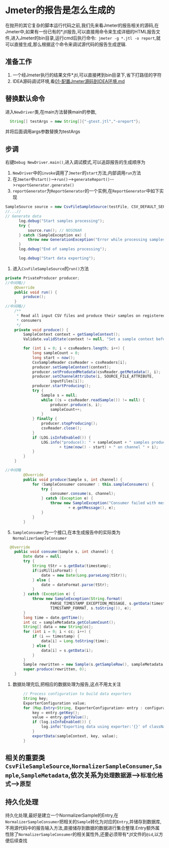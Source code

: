 # Jmeter的报告是怎么生成的

在抛开的其它复杂的脚本运行代码之前,我们先来看Jmeter的报告相关的源码,在Jmeter中,如果有一份已有的*.jtl报告,可以直接用命令来生成详细的HTML报告文件,进入Jmeter的bin目录,运行cmd后执行命令:`
jmeter -g *.jtl -o report`,就可以直接生成,那么根据这个命令来调试源代码的报告生成逻辑.

## 准备工作

1. 一个经Jmeter执行的结果文件*.jtl,可以直接拷到bin目录下,省下打路径的字符
2. IDEA源码调试环境,看[01-配置Jmeter源码到IDEA环境.md](https://github.com/wzhfeianei/Documents/blob/master/180412-Jmeter%E6%BA%90%E7%A0%81%E8%A7%A3%E6%9E%90/01-%E9%85%8D%E7%BD%AEJmeter%E6%BA%90%E7%A0%81%E5%88%B0IDEA%E7%8E%AF%E5%A2%83.md)

## 替换默认命令

进入`NewDriver`类,在main方法替换main的参数,

  ```java
    String[] testArgs = new String[]{"-gtest.jtl","-oreport"};
  ```

并将后面调用args参数替换为testArgs

## 步调

右键`Debug NewDriver.main()`,进入调试模式,可以追踪报告的生成顺序为

1. `NewDriver`中的`invoke`调用了`Jmeter`的`start`方法,内部调用`run`方法
2. 在`Jmeter`中`start()`-->`run()`-->`generateReport()`-->`reportGenerator.generate()`
3. `reportGenerator`为`ReportGenerator`的一个实例,在`ReportGenerator`中如下实现

  ```java
 SampleSource source = new CsvFileSampleSource(testFile, CSV_DEFAULT_SEPARATOR);
 //...//
 // Generate data
        log.debug("Start samples processing");
        try {
            source.run(); // NOSONAR
        } catch (SampleException ex) {
            throw new GenerationException("Error while processing samples:"+ex.getMessage(), ex);
        }
        log.debug("End of samples processing");

        log.debug("Start data exporting");
  ```

1. 进入`CsvFileSampleSource`的`run()`方法

```java
private PrivateProducer producer;
//中间略//
    @Override
    public void run() {
        produce();
    }
//中间略//
    /**
     * Read all input CSV files and produce their samples on registered sample
     * consumers
     */
    private void produce() {
        SampleContext context = getSampleContext();
        Validate.validState(context != null, "Set a sample context before producing samples.");

        for (int i = 0; i < csvReaders.length; i++) {
            long sampleCount = 0;
            long start = now();
            CsvSampleReader csvReader = csvReaders[i];
            producer.setSampleContext(context);
            producer.setProducedMetadata(csvReader.getMetadata(), i);
            producer.setChannelAttribute(i, SOURCE_FILE_ATTRIBUTE,
                    inputFiles[i]);
            producer.startProducing();
            try {
                Sample s = null;
                while ((s = csvReader.readSample()) != null) {
                    producer.produce(s, i);
                    sampleCount++;
                }
            } finally {
                producer.stopProducing();
                csvReader.close();
            }
            if (LOG.isInfoEnabled()) {
                LOG.info("produce(): " + sampleCount + " samples produced in "
                        + time(now() - start) + " on channel " + i);
            }
        }
    }

//中间略
        @Override
        public void produce(Sample s, int channel) {
            for (SampleConsumer consumer : this.sampleConsumers) {
                try {
                    consumer.consume(s, channel);
                } catch (Exception e) {
                    throw new SampleException("Consumer failed with message :"
                            + e.getMessage(), e);
                }
            }
        }


```

5. `SampleConsumer`为一个接口,在本生成报告中的实际类为`NormalizerSampleConsumer`

```Java
  @Override
    public void consume(Sample s, int channel) {
        Date date = null;
        try {
            String tStr = s.getData(timestamp);
            if(isMillisFormat) {
                date = new Date(Long.parseLong(tStr));
            } else {
                date = dateFormat.parse(tStr);                    
            }
        } catch (Exception e) {
            throw new SampleException(String.format(
                    PARSE_TIMESTAMP_EXCEPTION_MESSAGE, s.getData(timestamp),
                    TIMESTAMP_FORMAT, s.toString()), e);
        }
        long time = date.getTime();
        int cc = sampleMetadata.getColumnCount();
        String[] data = new String[cc];
        for (int i = 0; i < cc; i++) {
            if (i == timestamp) {
                data[i] = Long.toString(time);
            } else {
                data[i] = s.getData(i);
            }
        }
        Sample rewritten = new Sample(s.getSampleRow(), sampleMetadata, data);
        super.produce(rewritten, 0);
    }
```

1. 数据处理完后,把相应的数据处理为报告,这点不用太关注

```Java
        // Process configuration to build data exporters
        String key;
        ExporterConfiguration value;
        for (Map.Entry<String, ExporterConfiguration> entry : configuration.getExportConfigurations().entrySet()) {
            key = entry.getKey();
            value = entry.getValue();
            if (log.isInfoEnabled()) {
                log.info("Exporting data using exporter:'{}' of className:'{}'", key, value.getClassName());
            }
            exportData(sampleContext, key, value);
        }
```

## 相关的重要类`CsvFileSampleSource`,`NormalizerSampleConsumer`,`Sample`,`SampleMetadata`,依次关系为`处理数据源`-->`标准化格式`-->`原型`

## 持久化处理

持久化处理,最好是建立一个NormalizerSample的Entry,在`NormalizerSampleConsumer`把相关的`Sample`转化为对应的`Entry`,并储存到数据库,不用源代码中的报告输入方法,直接储存到数据的数据进行集合整理.Entry额外属性除了`NormalizerSampleConsumer`的相关属性外,还要必须带有*.jtl文件的`@id`,以方便后续查找